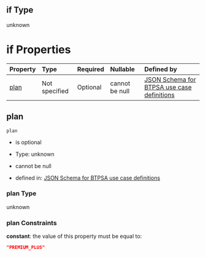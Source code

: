 ## if Type

unknown

# if Properties

| Property      | Type          | Required | Nullable       | Defined by                                                                                                                                                                                                                                  |
| :------------ | :------------ | :------- | :------------- | :------------------------------------------------------------------------------------------------------------------------------------------------------------------------------------------------------------------------------------------ |
| [plan](#plan) | Not specified | Optional | cannot be null | [JSON Schema for BTPSA use case definitions](btpsa-usecase-properties-services-items-allof-1-then-allof-24-then-allof-1-if-properties-plan.md "undefined#/properties/services/items/allOf/1/then/allOf/24/then/allOf/1/if/properties/plan") |

## plan



`plan`

*   is optional

*   Type: unknown

*   cannot be null

*   defined in: [JSON Schema for BTPSA use case definitions](btpsa-usecase-properties-services-items-allof-1-then-allof-24-then-allof-1-if-properties-plan.md "undefined#/properties/services/items/allOf/1/then/allOf/24/then/allOf/1/if/properties/plan")

### plan Type

unknown

### plan Constraints

**constant**: the value of this property must be equal to:

```json
"PREMIUM_PLUS"
```
